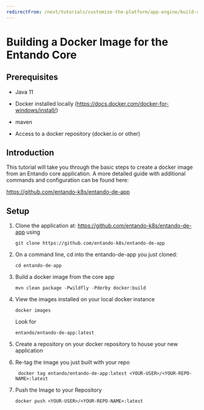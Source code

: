 ```yaml
---
redirectFrom: /next/tutorials/customize-the-platform/app-engine/build-core-image.html
---
```


# Building a Docker Image for the Entando Core

## Prerequisites

-   Java 11

-   Docker installed locally
    (<https://docs.docker.com/docker-for-windows/install/>)

-   maven

-   Access to a docker repository (docker.io or other)

## Introduction

This tutorial will take you through the basic steps to create a docker
image from an Entando core application. A more detailed guide with
additional commands and configuration can be found here:

<https://github.com/entando-k8s/entando-de-app>

## Setup

1.  Clone the application at:
    <https://github.com/entando-k8s/entando-de-app> using

        git clone https://github.com/entando-k8s/entando-de-app

2.  On a command line, cd into the entando-de-app you just cloned:

        cd entando-de-app

3.  Build a docker image from the core app

        mvn clean package -Pwildfly -Pderby docker:build

4.  View the images installed on your local docker instance

        docker images

    Look for

        entando/entando-de-app:latest

5.  Create a repository on your docker repository to house your new
    application

6.  Re-tag the image you just built with your repo

         docker tag entando/entando-de-app:latest <YOUR-USER>/<YOUR-REPO-NAME>:latest

7.  Push the Image to your Repository

        docker push <YOUR-USER>/<YOUR-REPO-NAME>:latest


